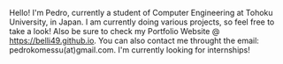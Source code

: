 Hello! I'm Pedro, currently a student of Computer Engineering at Tohoku University, in Japan.
I am currently doing various projects, so feel free to take a look!
Also be sure to check my Portfolio Website @ https://belli49.github.io.
You can also contact me throught the email: pedrokomessu(at)gmail.com.
I'm currently looking for internships!

<!---
belli49/belli49 is a ✨ special ✨ repository because its `README.md` (this file) appears on your GitHub profile.
You can click the Preview link to take a look at your changes.
--->
